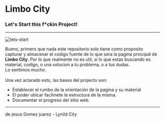 
<h1>Limbo City</h1>
<h3>Let's Start this f*ckin Project!</h3>
<hr/>
<div id="img-header"><img src="https://lh6.googleusercontent.com/-pRV3hvF_Wr8/UGzTDw8eh4I/AAAAAAAAFi8/l46ZhDP84rc/s1600/anime-anime_sniper.jpg" alt="lets-start"/></div>
<p>
  Bueno, primero que nada este repositorio solo tiene como proposito capturar y almacenar el codigo fuente de lo que sera la pagina principal de <b>Limbo City</b>.
  Por lo que realmente no es util, si lo que estas buscando es material, codigo, o una solucion a tu problema, o a tus dudas.<br>Lo sentimos mucho.<br><br>
  Una vez aclarado esto, las bases del projecto son:
</p>
<ul>
  <li>Establecer el rumbo de la orientación de la pagina y su material</li>
  <li>El poder ubicar facilmete la estructura de la misma.</li>
  <li>Documentar el progreso del sitio web.</li></li>
</ul>
<p></p>
<hr/>
<Angel>de jesus Gomez juarez - Lynild</Angel>
<Limbo>City</Limbo>